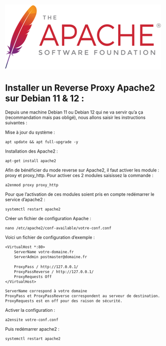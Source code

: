 <a name="Reverse_Proxy.md"></a>
![Apache_logo](./images/Apache_logo.png)

# Installer un Reverse Proxy Apache2 sur Debian 11 & 12 :

Depuis une machine Debian 11 ou Debian 12 qui ne va servir qu’a ça (recommandation mais pas obligé), nous allons saisir les instructions suivantes :

Mise à jour du système :
```
apt update && apt full-upgrade -y
```
Installation des Apache2 :
```
apt-get install apache2
```
Afin de bénéficier du mode reverse sur Apache2, il faut activer les module : proxy et proxy_http.
Pour activer ces 2 modules saisissez la commande :
```
a2enmod proxy proxy_http
```
Pour que l’activation de ces modules soient pris en compte redémarrer le service d’apache2 :
```
systemctl restart apache2
```
Créer un fichier de configuration Apache :
```
nano /etc/apache2/conf-available/votre-conf.conf
```
Voici un fichier de configuration d’exemple :
```
<VirtualHost *:80>
    ServerName votre-domaine.fr
    ServerAdmin postmaster@domaine.fr
 
    ProxyPass / http://127.0.0.1/
    ProxyPassReverse / http://127.0.0.1/
    ProxyRequests Off
</VirtualHost>
```
    ServerName correspond à votre domaine
    ProxyPass et ProxyPassReverse correspondent au serveur de destination.
    ProxyRequests est en off pour des raison de sécurité.

Activer la configuration :
```
a2ensite votre-conf.conf
```
Puis redémarrer apache2 :
```
systemctl restart apache2
```

